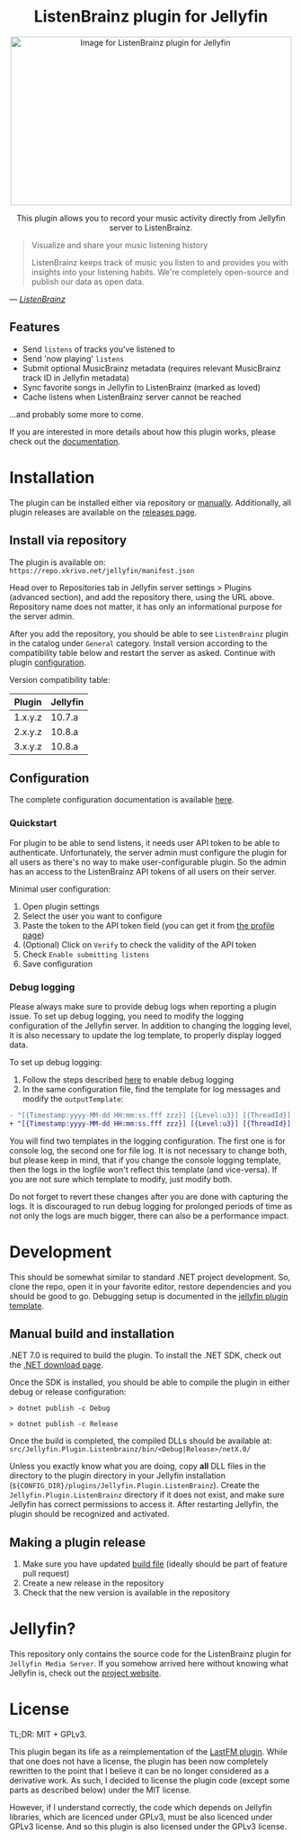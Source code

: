 <!--suppress CheckEmptyScriptTag, HtmlDeprecatedAttribute -->
<div align="center">
    <h1>ListenBrainz plugin for Jellyfin</h1>
    <image src="res/listenbrainz/ListenBrainz_logo.svg" alt="Image for ListenBrainz plugin for Jellyfin" width=500 height="300" align=center />
<p>This plugin allows you to record your music activity directly from Jellyfin server to ListenBrainz.</p>
</div>

> Visualize and share your music listening history
>
> ListenBrainz keeps track of music you listen to and provides you with insights into your listening habits.
> We're completely open-source and publish our data as open data.

&mdash; <cite>[ListenBrainz][1]</cite>

[1]: https://listenbrainz.org

## Features

- Send `listens` of tracks you've listened to
- Send 'now playing' `listens`
- Submit optional MusicBrainz metadata (requires relevant MusicBrainz track ID in Jellyfin metadata)
- Sync favorite songs in Jellyfin to ListenBrainz (marked as loved)
- Cache listens when ListenBrainz server cannot be reached

...and probably some more to come.

If you are interested in more details about how this plugin works, please check out the
[documentation](doc/how-it-works.md).

# Installation

The plugin can be installed either via repository or [manually](#manual-build-and-installation).
Additionally, all plugin releases are available on the
[releases page](https://github.com/lyarenei/jellyfin-plugin-listenbrainz/releases).

## Install via repository

The plugin is available on: `https://repo.xkrivo.net/jellyfin/manifest.json`

Head over to Repositories tab in Jellyfin server settings > Plugins (advanced section), and add the repository
there, using the URL above.
Repository name does not matter, it has only an informational purpose for the server admin.

After you add the repository, you should be able to see `ListenBrainz` plugin in the catalog under `General` category.
Install version according to the compatibility table below and restart the server as asked.
Continue with plugin [configuration](doc/configuration.md).

Version compatibility table:

| Plugin  | Jellyfin |
|---------|----------|
| 1.x.y.z | 10.7.a   |
| 2.x.y.z | 10.8.a   |
| 3.x.y.z | 10.8.a   |

## Configuration

The complete configuration documentation is available [here](doc/configuration.md).

### Quickstart

For plugin to be able to send listens, it needs user API token to be able to authenticate.
Unfortunately, the server admin must configure the plugin for all users as there's no way to make
user-configurable plugin. So the admin has an access to the ListenBrainz API tokens of all users on their
server.

Minimal user configuration:

1. Open plugin settings
2. Select the user you want to configure
3. Paste the token to the API token field (you can get it from [the profile page](https://listenbrainz.org/profile/))
4. (Optional) Click on `Verify` to check the validity of the API token
5. Check `Enable submitting listens`
6. Save configuration

### Debug logging

Please always make sure to provide debug logs when reporting a plugin issue.
To set up debug logging, you need to modify the logging configuration of the Jellyfin server.
In addition to changing the logging level, it is also necessary to update the log template, to properly display logged data.

To set up debug logging:
1. Follow the steps described [here](https://jellyfin.org/docs/general/administration/troubleshooting/#debug-logging) to enable debug logging
2. In the same configuration file, find the template for log messages and modify the `outputTemplate`:
```diff
- "[{Timestamp:yyyy-MM-dd HH:mm:ss.fff zzz}] [{Level:u3}] [{ThreadId}] {SourceContext}: {Message}{NewLine}{Exception}"
+ "[{Timestamp:yyyy-MM-dd HH:mm:ss.fff zzz}] [{Level:u3}] [{ThreadId}] {SourceContext} {EventId} {ClientRequestId} {HttpRequestId}: {Message}{NewLine}{Exception}"
```

You will find two templates in the logging configuration. The first one is for console log, the second one for file log.
It is not necessary to change both, but please keep in mind, that if you change the console logging template, then the logs in
the logfile won't reflect this template (and vice-versa). If you are not sure which template to modify, just modify both.

Do not forget to revert these changes after you are done with capturing the logs. It is discouraged to run debug logging
for prolonged periods of time as not only the logs are much bigger, there can also be a performance impact.

# Development

This should be somewhat similar to standard .NET project development.
So, clone the repo, open it in your favorite editor, restore dependencies and you should be good to go.
Debugging setup is documented in
the [jellyfin plugin template](https://github.com/jellyfin/jellyfin-plugin-template#6-set-up-debugging).

## Manual build and installation

.NET 7.0 is required to build the plugin.
To install the .NET SDK, check out the [.NET download page](https://dotnet.microsoft.com/download).

Once the SDK is installed, you should be able to compile the plugin in either debug or release configuration:

```shell
> dotnet publish -c Debug
```

```shell
> dotnet publish -c Release
```

Once the build is completed, the compiled DLLs should be available at:
`src/Jellyfin.Plugin.Listenbrainz/bin/<Debug|Release>/netX.0/`

Unless you exactly know what you are doing, copy **all** DLL files in the directory to the plugin directory in your
Jellyfin installation (`${CONFIG_DIR}/plugins/Jellyfin.Plugin.ListenBrainz`). Create the `Jellyfin.Plugin.ListenBrainz`
directory if it does not exist, and make sure Jellyfin has correct permissions to access it. After restarting Jellyfin,
the plugin should be recognized and activated.

## Making a plugin release

1. Make sure you have updated [build file](build.yaml) (ideally should be part of feature pull request)
2. Create a new release in the repository
3. Check that the new version is available in the repository

# Jellyfin?

This repository only contains the source code for the ListenBrainz plugin for `Jellyfin Media Server`.
If you somehow arrived here without knowing what Jellyfin is, check out the [project website](https://jellyfin.org).

# License

TL;DR: MIT + GPLv3.

This plugin began its life as a reimplementation of
the [LastFM plugin](https://github.com/jesseward/jellyfin-plugin-lastfm).
While that one does not have a license, the plugin has been now completely rewritten to the point that I
believe it can be no longer considered as a derivative work. As such, I decided to license the plugin
code (except some parts as described below) under the MIT license.

However, if I understand correctly, the code which depends on Jellyfin libraries, which are licenced under GPLv3, must
be also licenced under GPLv3 license. And so this plugin is also licensed under the GPLv3 license.
